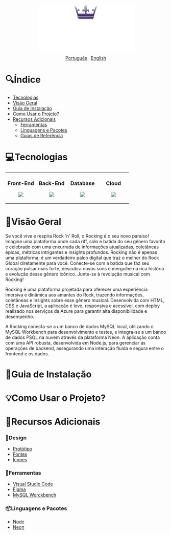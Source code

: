 <p align="center">
  <img width="300px" src="./public/assets/exp/logotipo.png" align="center" alt="Bubbles Logo" />
</p>

<p align="center">
  <a href="#">Português</a> · <a href="/docs/readme_en.md">English</a>
</p>

# 🔍Índice <!-- omit in toc -->
- [Tecnologias](#tecnologias)
- [Visão Geral](#visão-geral)
- [Guia de Instalação](#guia-de-instalação)
- [Como Usar o Projeto?](#como-usar-o-projeto)
- [Recursos Adicionais](#recursos-adicionais)
  - [Ferramentas](#ferramentas)
  - [Linguagens e Pacotes](#linguagens-e-pacotes)
  - [Guias de Referência](#guias-de-referência)

# 💻Tecnologias

<table align="center"><tr>
  <td valign="top" width="25%">
      
  ### <div align="center"> Front-End </div>
      
  <p align="center">
    <img src="https://skillicons.dev/icons?i=html,css,js&theme=dark&perline=3" />
  </p>
  </td>
  
  <td valign="top" width="25%">

  ### <div align="center"> Back-End </div>

  <p align="center">
    <img src="https://skillicons.dev/icons?i=nodejs&theme=dark&perline=3" />
  </p>
  </td>
  
  <td valign="top" width="25%">

  ### <div align="center"> Database </div>

  <p align="center">
    <img src="https://skillicons.dev/icons?i=mysql,postgres&theme=dark&perline=3" />
  </p>
  </td>

  <td valign="top" width="25%">

  ### <div align="center"> Cloud </div>

  <p align="center">
    <img src="https://skillicons.dev/icons?i=azure&theme=dark&perline=3" />
  </p>
  </td>
</tr></table>


# 📝Visão Geral
  Se você vive e respira Rock 'n' Roll, o Rocking é o seu novo paraíso! Imagine uma plataforma onde cada riff, solo e batida do seu gênero favorito é celebrado com uma enxurrada de informações atualizadas, coletâneas épicas, métricas intrigantes e insights profundos. Rocking não é apenas uma plataforma; é um verdadeiro palco digital que traz o melhor do Rock Global diretamente para você. Conecte-se com a batida que faz seu coração pulsar mais forte, descubra novos sons e mergulhe na rica história e evolução desse gênero icônico. Junte-se à revolução musical com Rocking!

  Rocking é uma plataforma projetada para oferecer uma experiência imersiva e dinâmica aos amantes do Rock, trazendo informações, coletâneas e insights sobre esse gênero musical. Desenvolvida com HTML, CSS e JavaScript, a aplicação é leve, responsiva e acessível, com deploy realizado nos serviços da Azure para garantir alta disponibilidade e desempenho.

  A Rocking conecta-se a um banco de dados MySQL local, utilizando o MySQL Workbench para desenvolvimento e testes, e integra-se a um banco de dados PSQL na nuvem através da plataforma Neon. A aplicação conta com uma API robusta, desenvolvida em Node.js, para gerenciar as operações de backend, assegurando uma interação fluida e segura entre o frontend e os dados.

# 📖Guia de Instalação
# 💡Como Usar o Projeto?
# 🔗Recursos Adicionais
### 🎨Design
  - <a href="https://www.figma.com/design/nK8Mw4SzvXJs4CiVYrQdn3/Rocking?node-id=0-1&t=XlhtY4Zh0NDoWsuX-1">Protótipo</a>
  - <a href="https://fonts.google.com/share?selection.family=Montserrat:ital,wght@0,100..900;1,100..900|New+Rocker">Fontes</a>
  - <a href="https://fontawesome.com/">Ícones</a>


### 🔧Ferramentas
  - <a href="https://code.visualstudio.com/download">Visual Studio Code</a>
  - <a href="https://www.figma.com/">Figma</a>
  - <a href="https://dev.mysql.com/downloads/workbench/">MySQL Worckbench</a>
  

### 📦Linguagens e Pacotes
  - <a href="https://nodejs.org/en/download/package-manager">Node</a>
  - <a href="https://neon.tech/">Neon</a>
